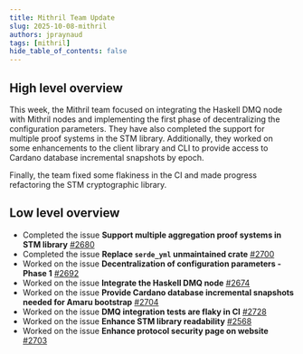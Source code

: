 ```yaml
---
title: Mithril Team Update
slug: 2025-10-08-mithril
authors: jpraynaud
tags: [mithril]
hide_table_of_contents: false
---
```


## High level overview

This week, the Mithril team focused on integrating the Haskell DMQ node with Mithril nodes and implementing the first phase of decentralizing the configuration parameters. They have also completed the support for multiple proof systems in the STM library. Additionally, they worked on some enhancements to the client library and CLI to provide access to Cardano database incremental snapshots by epoch.

Finally, the team fixed some flakiness in the CI and made progress refactoring the STM cryptographic library.

## Low level overview

- Completed the issue **Support multiple aggregation proof systems in STM library** [#2680](https://github.com/input-output-hk/mithril/issues/2680)
- Completed the issue **Replace `serde_yml` unmaintained crate** [#2700](https://github.com/input-output-hk/mithril/issues/2700)
- Worked on the issue **Decentralization of configuration parameters - Phase 1** [#2692](https://github.com/input-output-hk/mithril/issues/2692)
- Worked on the issue **Integrate the Haskell DMQ node** [#2674](https://github.com/input-output-hk/mithril/issues/2674)
- Worked on the issue **Provide Cardano database incremental snapshots needed for Amaru bootstrap** [#2704](https://github.com/input-output-hk/mithril/issues/2704)
- Worked on the issue **DMQ integration tests are flaky in CI** [#2728](https://github.com/input-output-hk/mithril/issues/2728)
- Worked on the issue **Enhance STM library readability** [#2568](https://github.com/input-output-hk/mithril/issues/2568)
- Worked on the issue **Enhance protocol security page on website** [#2703](https://github.com/input-output-hk/mithril/issues/2703)
